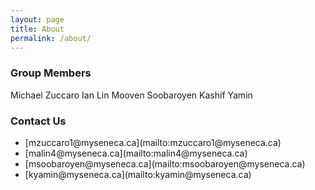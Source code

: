 ```yaml
---
layout: page
title: About
permalink: /about/
---
```


### Group Members

Michael Zuccaro
Ian Lin
Mooven Soobaroyen
Kashif Yamin

### Contact Us

<ul>
<li>[mzuccaro1@myseneca.ca](mailto:mzuccaro1@myseneca.ca)</li>
<li>[malin4@myseneca.ca](mailto:malin4@myseneca.ca)</li>
<li>[msoobaroyen@myseneca.ca](mailto:msoobaroyen@myseneca.ca)</li>
<li>[kyamin@myseneca.ca](mailto:kyamin@myseneca.ca)</li>
</ul>
